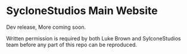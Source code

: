 SycloneStudios Main Website
=============

Dev release, More coming soon. 

Written permission is required by both Luke Brown and SylconeStudios team before any part of this repo can be reproduced.